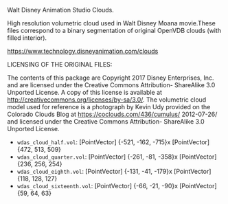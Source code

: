Walt Disney Animation Studio Clouds.

High resolution volumetric cloud used in Walt Disney Moana movie.These files correspond to a binary segmentation of original OpenVDB clouds (with filled interior).

https://www.technology.disneyanimation.com/clouds


LICENSING OF THE ORIGINAL FILES:

The contents of this package are Copyright 2017 Disney Enterprises,
Inc. and are licensed under the Creative Commons Attribution-
ShareAlike 3.0 Unported License. A copy of this license is available
at http://creativecommons.org/licenses/by-sa/3.0/. The volumetric
cloud model used for reference is a photograph by Kevin Udy provided
on the Colorado Clouds Blog at https://coclouds.com/436/cumulus/
2012-07-26/ and licensed under the Creative Commons Attribution-
ShareAlike 3.0 Unported License.


* `wdas_cloud_half.vol`: [PointVector] {-521, -162, -715}x [PointVector] {472, 513, 509}
* `wdas_cloud_quarter.vol`: [PointVector] {-261, -81, -358}x [PointVector] {236, 256, 254}
* `wdas_cloud_eighth.vol`:  [PointVector] {-131, -41, -179}x [PointVector] {118, 128, 127}
* `wdas_cloud_sixteenth.vol`: [PointVector] {-66, -21, -90}x [PointVector] {59, 64, 63}
